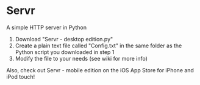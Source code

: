 Servr
=====

A simple HTTP server in Python  
1. Download "Servr - desktop edition.py"  
2. Create a plain text file called "Config.txt" in the same folder as the Python script you downloaded in step 1  
3. Modify the file to your needs (see wiki for more info)  
  
Also, check out Servr - mobile edition on the iOS App Store for iPhone and iPod touch!
